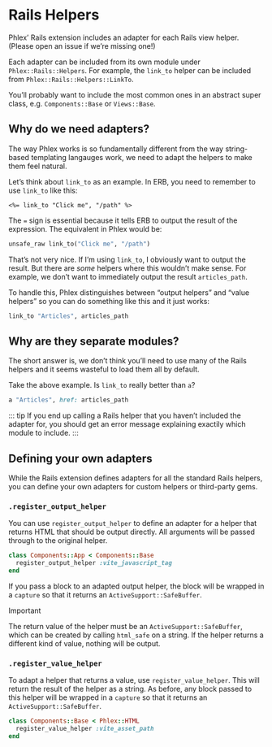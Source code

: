 # Rails Helpers

Phlex’ Rails extension includes an adapter for each Rails view helper. (Please open an issue if we’re missing one!)

Each adapter can be included from its own module under `Phlex::Rails::Helpers`. For example, the `link_to` helper can be included from `Phlex::Rails::Helpers::LinkTo`.

You’ll probably want to include the most common ones in an abstract super class, e.g. `Components::Base` or `Views::Base`.

## Why do we need adapters?

The way Phlex works is so fundamentally different from the way string-based templating langauges work, we need to adapt the helpers to make them feel natural.

Let’s think about `link_to` as an example. In ERB, you need to remember to use `link_to` like this:

```erg
<%= link_to "Click me", "/path" %>
```

The `=` sign is essential because it tells ERB to output the result of the expression. The equivalent in Phlex would be:

```ruby
unsafe_raw link_to("Click me", "/path")
```

That’s not very nice. If I’m using `link_to`, I obviously want to output the result. But there are _some_ helpers where this wouldn’t make sense. For example, we don’t want to immediately output the result `articles_path`.

To handle this, Phlex distinguishes between “output helpers” and “value helpers” so you can do something like this and it just works:

```ruby
link_to "Articles", articles_path
```

## Why are they separate modules?

The short answer is, we don’t think you’ll need to use many of the Rails helpers and it seems wasteful to load them all by default.

Take the above example. Is `link_to` really better than `a`?

```ruby
a "Articles", href: articles_path
```

::: tip
If you end up calling a Rails helper that you haven’t included the adapter for, you should get an error message explaining exactily which module to include.
:::

## Defining your own adapters

While the Rails extension defines adapters for all the standard Rails helpers, you can define your own adapters for custom helpers or third-party gems.

### `.register_output_helper`

You can use `register_output_helper` to define an adapter for a helper that returns HTML that should be output directly. All arguments will be passed through to the original helper.

```ruby
class Components::App < Components::Base
  register_output_helper :vite_javascript_tag
end
```

If you pass a block to an adapted output helper, the block will be wrapped in a `capture` so that it returns an `ActiveSupport::SafeBuffer`.

> [!IMPORTANT]
> The return value of the helper must be an `ActiveSupport::SafeBuffer`, which can be created by calling `html_safe` on a string. If the helper returns a different kind of value, nothing will be output.

### `.register_value_helper`

To adapt a helper that returns a value, use `register_value_helper`. This will return the result of the helper as a string. As before, any block passed to this helper will be wrapped in a `capture` so that it returns an `ActiveSupport::SafeBuffer`.

```ruby
class Components::Base < Phlex::HTML
  register_value_helper :vite_asset_path
end
```
